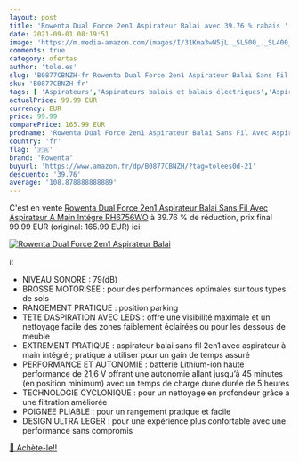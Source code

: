 ```yaml
---
layout: post
title: 'Rowenta Dual Force 2en1 Aspirateur Balai avec 39.76 % rabais '
date: 2021-09-01 08:19:51
image: 'https://m.media-amazon.com/images/I/31Kma3wN5jL._SL500_._SL400_.jpg'
comments: true
category: ofertas
author: 'tole.es'
slug: 'B0877CBNZH-fr Rowenta Dual Force 2en1 Aspirateur Balai Sans Fil Avec...'
sku: 'B0877CBNZH-fr'
tags: [ 'Aspirateurs','Aspirateurs balais et balais électriques','Aspirateurs, entretien des sols et nettoyeurs de vitres','Cuisine et Maison','rowenta', ]
actualPrice: 99.99 EUR
currency: EUR
price: 99.99
comparePrice: 165.99 EUR
prodname: 'Rowenta Dual Force 2en1 Aspirateur Balai Sans Fil Avec Aspirateur A Main Intégré RH6756WO'
country: 'fr'
flag: '🇫🇷'
brand: 'Rowenta'
buyurl: 'https://www.amazon.fr/dp/B0877CBNZH/?tag=tolees0d-21'
descuento: '39.76'
average: '108.878888888889'
---
```


C'est en vente [Rowenta Dual Force 2en1 Aspirateur Balai Sans Fil Avec Aspirateur A Main Intégré RH6756WO](https://www.amazon.fr/dp/B0877CBNZH/?tag=tolees0d-21)  à  39.76 % de réduction, prix final  99.99 EUR (original: 165.99 EUR) ici:

[![Rowenta Dual Force 2en1 Aspirateur Balai](https://m.media-amazon.com/images/I/31Kma3wN5jL._SL500_._SL400_.jpg)](https://www.amazon.fr/dp/B0877CBNZH/?tag=tolees0d-21)

ℹ️:

- NIVEAU SONORE : 79(dB)
- BROSSE MOTORISEE : pour des performances optimales sur tous types de sols
- RANGEMENT PRATIQUE : position parking
- TETE DASPIRATION AVEC LEDS : offre une visibilité maximale et un nettoyage facile des zones faiblement éclairées ou pour les dessous de meuble
- EXTREMENT PRATIQUE : aspirateur balai sans fil 2en1 avec aspirateur à main intégré ; pratique à utiliser pour un gain de temps assuré
- PERFORMANCE ET AUTONOMIE : batterie Lithium-ion haute performance de 21,6 V offrant une autonomie allant jusqu’à 45 minutes (en position minimum) avec un temps de charge dune durée de 5 heures
- TECHNOLOGIE CYCLONIQUE : pour un nettoyage en profondeur grâce à une filtration améliorée
- POIGNEE PLIABLE : pour un rangement pratique et facile
- DESIGN ULTRA LEGER : pour une expérience plus confortable avec une performance sans compromis

[🛒 Achète-le!!](https://www.amazon.fr/dp/B0877CBNZH/?tag=tolees0d-21)
